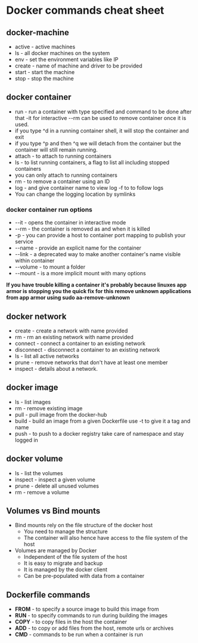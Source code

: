 # Docker commands cheat sheet

## docker-machine

* active - active machines
* ls	 - all docker machines on the system
* env	 - set the environment variables like IP
* create - name of machine and driver to be provided
* start  - start the machine
* stop   - stop the machine

## docker container

* run	 - run a container with type specified and command to be done after that -it for interactive --rm can be used to remove container once it is used.
* if you type ^d in a running container shell, it will stop the container and exit
* if you type ^p and then ^q we will detach from the container but the container will still remain running.
* attach - to attach to running containers
* ls	 - to list running containers, a flag to list all including stopped containers
* you can only attach to running containers
* rm 	 - to remove a container using an ID
* log	 - and give container name to view log -f to to follow logs
* You can change the logging location by symlinks

### docker container run options

* --it  	- opens the container in interactive mode
* --rm  	- the container is removed as and when it is killed
* -p		- you can provide a host to container port mapping to publish your service 
* --name 	- provide an explicit name for the container 
* --link	- a deprecated way to make another container's name visible within container
* --volume	- to mount a folder
* --mount 	- is a more implicit mount with many options

__If you have trouble killing a container it's probably because linuxes app armor is stopping
you the quick fix for this remove unknown applications from app armor using sudo aa-remove-unknown__
## docker network 

* create	- create a network with name provided
* rm 		- rm an existing network with name provided
* connect	- connect a container to an existing network
* disconnect	- disconnect a container to an existing network
* ls		- list all active networks
* prune		- remove networks that don't have at least one member
* inspect	- details about a network.

## docker image

* ls		- list images
* rm		- remove existing image
* pull		- pull image from the docker-hub
* build		- build an image from a given Dockerfile use -t to give it a tag and name
* push 		- to push to a docker registry take care of namespace and stay logged in

## docker volume

* ls		- list the volumes 
* inspect	- inspect a given volume
* prune		- delete all unused volumes
* rm 		- remove a volume

## Volumes vs Bind mounts

* Bind mounts rely on the file structure of the docker host
	* You need to manage the structure
	* The container will also hence have access to the file system of the host
* Volumes are managed by Docker
	* Independent of the file system of the host
	* It is easy to migrate and backup
	* It is managed by the docker client
	* Can be pre-populated with data from a container

## Dockerfile commands

* __FROM__ - to specify a source image to build this image from
* __RUN__  - to specify commands to run during building the images
* __COPY__ - to copy files in the host the container
* __ADD__  - to copy or add files from the host, remote urls or archives
* __CMD__  - commands to be run when a container is run
